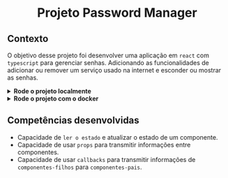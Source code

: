 # <p align="center">Projeto Password Manager</p>

## Contexto

O objetivo desse projeto foi desenvolver uma aplicação em `react` com `typescript` para gerenciar senhas. Adicionando as funcionalidades de adicionar ou remover um serviço usado na internet e esconder ou mostrar as senhas.

<details>

<summary><strong>Rode o projeto localmente</strong></summary><br>

> ⚠️ É preciso ter o [Node](https://nodejs.org/en) instalado em sua máquina.

Clone o repositório:

```SHELL
git clone git@github.com:mairess/project-password-manager.git
```

Instale as dependências:

```SHELL
npm install
```

Inicie o vite server:

```SHELL
npm run dev
```

</details>

<details>

<summary><strong>Rode o projeto com o docker</strong></summary><br>

> ⚠️ É preciso ter o [Docker](https://www.docker.com/get-started/) instalado em sua máquina.

Clone o repositório:

```SHELL
git clone git@github.com:mairess/project-password-manager.git
```

Suba o container:

```SHELL
docker compose up -d
```

O vite server estará disponível na porta `3000`:

```HTML
http://localhost:3000
```

</details>

## Competências desenvolvidas

- Capacidade de `ler o estado` e atualizar o estado de um componente.
- Capacidade de usar `props` para transmitir informações entre componentes.
- Capacidade de usar `callbacks` para transmitir informações de `componentes-filhos` para `componentes-pais`.
